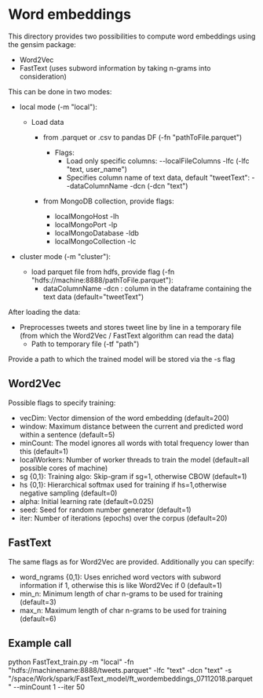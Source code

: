 # Word embeddings

This directory provides two possibilities to compute word embeddings using the
gensim package:
- Word2Vec
- FastText (uses subword information by taking n-grams into consideration)

This can be done in two modes:
- local mode (-m "local"):
  - Load data
    - from .parquet or .csv to pandas DF (-fn "pathToFile.parquet")
      - Flags:
        - Load only specific columns: --localFileColumns -lfc (-lfc "text, user_name")
        - Specifies column name of text data, default "tweetText": --dataColumnName -dcn (-dcn "text")

    - from MongoDB collection, provide flags:
      - localMongoHost -lh
      - localMongoPort -lp
      - localMongoDatabase -ldb
      - localMongoCollection -lc

- cluster mode (-m "cluster"):
  - load parquet file from hdfs, provide flag (-fn "hdfs://machine:8888/pathToFile.parquet"):
    - dataColumnName -dcn : column in the dataframe containing the text data (default="tweetText")


After loading the data:
- Preprocesses tweets and stores tweet line by line in a temporary file
  (from which the Word2Vec / FastText algorithm can read the data)
  - Path to temporary file (-tf "path")

Provide a path to which the trained model will be stored via the -s flag

## Word2Vec
Possible flags to specify training:
- vecDim: Vector dimension of the word embedding (default=200)
- window: Maximum distance between the current and predicted word within a sentence (default=5)
- minCount: The model ignores all words with total frequency lower than this (default=1)
- localWorkers: Number of worker threads to train the model (default=all possible cores of machine)
- sg {0,1}: Training algo: Skip-gram if sg=1, otherwise CBOW (default=1)
- hs {0,1}: Hierarchical softmax used for training if hs=1,otherwise negative sampling (default=0)
- alpha: Initial learning rate (default=0.025)
- seed: Seed for random number generator (default=1)
- iter: Number of iterations (epochs) over the corpus (default=20)

## FastText
The same flags as for Word2Vec are provided.
Additionally you can specify:
- word_ngrams {0,1}: Uses enriched word vectors with subword information if 1,
                     otherwise this is like Word2Vec if 0 (default=1)
- min_n: Minimum length of char n-grams to be used for training (default=3)
- max_n: Maximum length of char n-grams to be used for training (default=6)


## Example call
python FastText_train.py -m "local" -fn "hdfs://machinename:8888/tweets.parquet" -lfc "text" -dcn "text" -s "/space/Work/spark/FastText_model/ft_wordembeddings_07112018.parquet" --minCount 1 --iter 50
